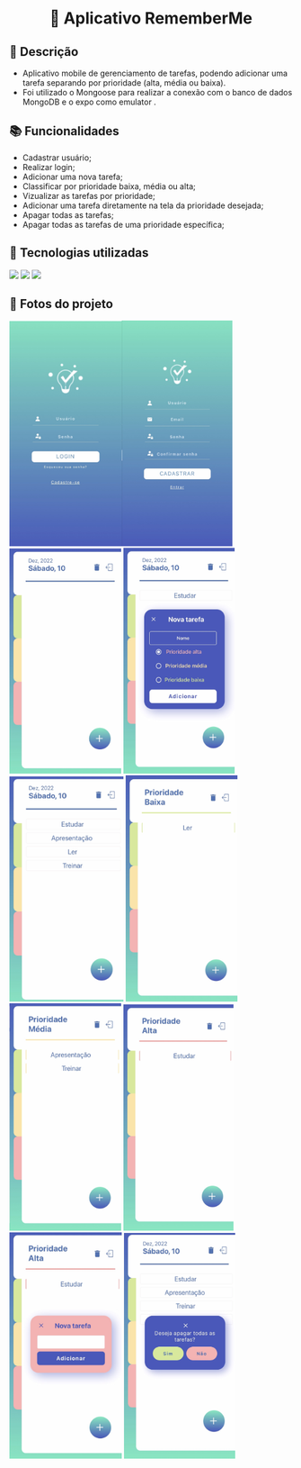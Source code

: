 
<h1 align="center"> 📱 Aplicativo RememberMe</h1>

## :memo: Descrição
* Aplicativo mobile de gerenciamento de tarefas, podendo adicionar uma tarefa separando por prioridade (alta, média ou baixa).
* Foi utilizado o Mongoose para realizar a conexão com o banco de dados MongoDB e o expo como emulator .
## :books: Funcionalidades
* Cadastrar usuário;
* Realizar login;
* Adicionar uma nova tarefa;
* Classificar por prioridade baixa, média ou alta;
* Vizualizar as tarefas por prioridade;
* Adicionar uma tarefa diretamente na tela da prioridade desejada;
* Apagar todas as tarefas;
* Apagar todas as tarefas de uma prioridade específica;

## :wrench: Tecnologias utilizadas

<div>
  <img src="https://img.shields.io/badge/React_Native-20232A?style=for-the-badge&logo=react&logoColor=61DAFB"/>
  <img src="https://img.shields.io/badge/MongoDB-4EA94B?style=for-the-badge&logo=mongodb&logoColor=white"/>
  <img src="https://img.shields.io/badge/Node.js-43853D?style=for-the-badge&logo=node.js&logoColor=white"/>
</div>


## 📸 Fotos do projeto
<img src="fotosProjeto\telaLogin.jpg" width="200px"/><img src="fotosProjeto\telaCadastro.jpg" width="197px"/>
<img src="fotosProjeto\telaPrincipal.jpg" width="199px"/>
<img src="fotosProjeto\modalCriarTarefa.jpg" width="198px"/>
<img src="fotosProjeto\telaPrincipal-2.jpg" width="203px"/>
<img src="fotosProjeto\telaPrioridadeBaixa.jpg" width="199px"/>
<img src="fotosProjeto\telaPrioridadeMedia.jpg" width="199px"/>
<img src="fotosProjeto\telaPrioridadeAlta.jpg" width="196px"/>
<img src="fotosProjeto\modalCriarPrioridade.jpg" width="200px"/>
<img src="fotosProjeto\modalApagar.jpg" width="198px"/>


